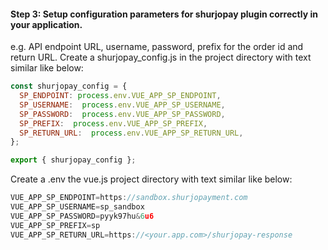 #### Step 3: Setup configuration parameters for shurjopay plugin correctly in your application.

e.g. API endpoint URL, username, password, prefix for the order id and return URL.
Create a shurjopay_config.js in the project directory with text similar like below:

```javaScript
const shurjopay_config = {
  SP_ENDPOINT: process.env.VUE_APP_SP_ENDPOINT,
  SP_USERNAME:  process.env.VUE_APP_SP_USERNAME,
  SP_PASSWORD:  process.env.VUE_APP_SP_PASSWORD,
  SP_PREFIX:  process.env.VUE_APP_SP_PREFIX,
  SP_RETURN_URL:  process.env.VUE_APP_SP_RETURN_URL,
};

export { shurjopay_config };
```

Create a .env the vue.js project directory with text similar like below:

```javaScript
VUE_APP_SP_ENDPOINT=https://sandbox.shurjopayment.com
VUE_APP_SP_USERNAME=sp_sandbox
VUE_APP_SP_PASSWORD=pyyk97hu&6u6
VUE_APP_SP_PREFIX=sp
VUE_APP_SP_RETURN_URL=https://<your.app.com>/shurjopay-response
```
